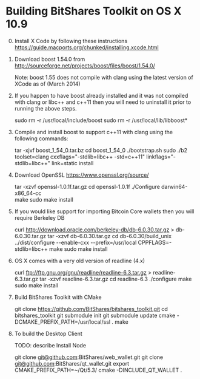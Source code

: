 Building BitShares Toolkit on OS X 10.9
===============================

0) Install X Code by following these instructions https://guide.macports.org/chunked/installing.xcode.html

1) Download boost 1.54.0 from http://sourceforge.net/projects/boost/files/boost/1.54.0/
   
   Note: boost 1.55 does not compile with clang using the latest version of XCode as of (March 2014)

2) If you happen to have boost already installed and it was not compiled with clang or libc++ and c++11 then you will
 need to uninstall it prior to running the above steps.   

    sudo rm -r /usr/local/include/boost
    sudo rm -r /usr/local/lib/libboost*

3) Compile and install boost to support c++11 with clang using the following commands:

    tar -xjvf boost_1_54_0.tar.bz
    cd boost_1_54_0
    ./bootstrap.sh
    sudo ./b2 toolset=clang cxxflags="-stdlib=libc++ -std=c++11" linkflags="-stdlib=libc++" link=static install

4) Download OpenSSL  https://www.openssl.org/source/

    tar -xzvf openssl-1.0.1f.tar.gz
    cd openssl-1.0.1f
    ./Configure darwin64-x86_64-cc  
    make
    sudo make install

5) If you would like support for importing Bitcoin Core wallets then you will require Berkeley DB

    curl http://download.oracle.com/berkeley-db/db-6.0.30.tar.gz > db-6.0.30.tar.gz
    tar -xzvf db-6.0.30.tar.gz
    cd db-6.0.30/build_unix
    ../dist/configure --enable-cxx --prefix=/usr/local CPPFLAGS=-stdlib=libc++ 
    make
    sudo make install

6) OS X comes with a very old version of readline (4.x) 

    curl ftp://ftp.gnu.org/gnu/readline/readline-6.3.tar.gz > readline-6.3.tar.gz
    tar -xzvf readline-6.3.tar.gz
    cd readline-6.3
    ./configure
    make
    sudo make install

7) Build BitShares Toolkit with CMake

    git clone https://github.com/BitShares/bitshares_toolkit.git
    cd bitshares_toolkit
    git submodule init
    git submodule update
    cmake -DCMAKE_PREFIX_PATH=/usr/local/ssl .
    make

8) To build the Desktop Client

    TODO: describe Install Node

    git clone git@github.com:BitShares/web_wallet.git
    git clone git@github.com:BitShares/qt_wallet.git
    export CMAKE_PREFIX_PATH=~/Qt/5.3/
    cmake -DINCLUDE_QT_WALLET .
